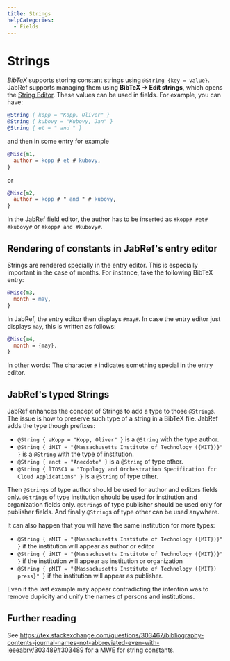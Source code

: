 ```yaml
---
title: Strings
helpCategories:
  - Fields
---
```


# Strings

_BibTeX_ supports storing constant strings using `@String {key = value}`. JabRef supports managing them using **BibTeX → Edit strings**, which opens the [String Editor](../setup/stringeditor.md). These values can be used in fields. For example, you can have:

```bibtex
@String { kopp = "Kopp, Oliver" }
@String { kubovy = "Kubovy, Jan" }
@String { et = " and " }
```

and then in some entry for example

```bibtex
@Misc{m1,
  author = kopp # et # kubovy,
}
```

or

```bibtex
@Misc{m2,
  author = kopp # " and " # kubovy,
}
```

In the JabRef field editor, the author has to be inserted as `#kopp# #et# #kubovy#` or `#kopp# and #kubovy#`.

## Rendering of constants in JabRef's entry editor

Strings are rendered specially in the entry editor.
This is especially important in the case of months.
For instance, take the following BibTeX entry:

```bibtex
@Misc{m3,
  month = may,
}
```

In JabRef, the entry editor then displays `#may#`.
In case the entry editor just displays `may`, this is written as follows:

```bibtex
@Misc{m4,
  month = {may},
}
```

In other words: The character `#` indicates something special in the entry editor.

## JabRef's typed Strings

JabRef enhances the concept of Strings to add a type to those `@String`s.
The issue is how to preserve such type of a string in a BibTeX file.
JabRef adds the type though prefixes:

* `@String { aKopp = "Kopp, Oliver" }` is a `@String` with the type author.
* `@String { iMIT = "{Massachusetts Institute of Technology ({MIT})}" }` is a `@String` with the type of institution.
* `@String { anct = "Anecdote" }` is a `@String` of type other.
* `@String { lTOSCA = "Topology and Orchestration Specification for Cloud Applications" }` is a `@String` of type other.

Then `@String`s of type author should be used for author and editors fields only. `@String`s of type institution should be used for institution and organization fields only. `@String`s of type publisher should be used only for publisher fields. And finally `@String`s of type other can be used anywhere.

It can also happen that you will have the same institution for more types:

* `@String { aMIT = "{Massachusetts Institute of Technology ({MIT})}" }` if the institution will appear as author or editor
* `@String { iMIT = "{Massachusetts Institute of Technology ({MIT})}" }` if the institution will appear as institution or organization
* `@String { pMIT = "{Massachusetts Institute of Technology ({MIT}) press}" }` if the institution will appear as publisher.

Even if the last example may appear contradicting the intention was to remove duplicity and unify the names of persons and institutions.

## Further reading

See <https://tex.stackexchange.com/questions/303467/bibliography-contents-journal-names-not-abbreviated-even-with-ieeeabrv/303489#303489> for a MWE for string constants.
